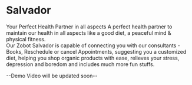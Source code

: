 # Salvador
Your Perfect Health Partner in all aspects
A perfect health partner to maintain our health in all aspects like a good diet, a peaceful mind & physical fitness.                      
Our Zobot Salvador is capable of connecting you with our consultants - Books, Reschedule or cancel Appointments, suggesting you a customized diet, helping you shop organic products with ease, relieves your stress, depression and boredom and includes much more fun stuffs.

--Demo Video will be updated soon--

